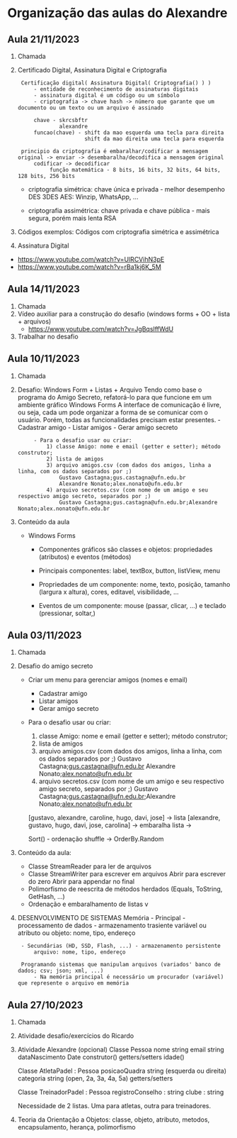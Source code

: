 # Organização das aulas do Alexandre

## Aula 21/11/2023
1) Chamada
2) Certificado Digital, Assinatura Digital e Criptografia
        
        Certificação digital( Assinatura Digital( Criptografia() ) )
            - entidade de reconhecimento de assinaturas digitais
            - assinatura digital é um código ou um símbolo
            - criptografia -> chave hash -> número que garante que um documento ou um texto ou um arquivo é assinado

            chave - skrcsbftr
                    alexandre
            funcao(chave) - shift da mao esquerda uma tecla para direita
                            shift da mao direita uma tecla para esquerda

        principio da criptografia é embaralhar/codificar a mensagem original -> enviar -> desembaralha/decodifica a mensagem original
            codificar -> decodificar
                 função matemática - 8 bits, 16 bits, 32 bits, 64 bits, 128 bits, 256 bits 

    - criptografia simétrica: chave única e privada - melhor desempenho 
        DES
        3DES
        AES: Winzip, WhatsApp, ...

    - criptografia assimétrica: chave privada e chave pública - mais segura, porém mais lenta
        RSA

3) Códigos exemplos: Códigos com criptografia simétrica e assimétrica

4) Assinatura Digital
- https://www.youtube.com/watch?v=UlRCVihN3pE
- https://www.youtube.com/watch?v=rBa1kj6K_5M


## Aula 14/11/2023
1) Chamada
2) Vídeo auxiliar para a construção do desafio (windows forms + OO + lista + arquivos)
    - https://www.youtube.com/watch?v=JgBqsIffWdU
3) Trabalhar no desafio



## Aula 10/11/2023
1) Chamada
2) Desafio: Windows Form + Listas + Arquivo
    Tendo como base o programa do Amigo Secreto, refatorá-lo para que funcione em um ambiente gráfico Windows Forms
        A interface de comunicação é livre, ou seja, cada um pode organizar a forma de se comunicar com o usuário. Porém, todas
        as funcionalidades precisam estar presentes.
            - Cadastrar amigo
            - Listar amigos
            - Gerar amigo secreto
    
            - Para o desafio usar ou criar:
                1) classe Amigo: nome e email (getter e setter); método construtor;
                2) lista de amigos
                3) arquivo amigos.csv (com dados dos amigos, linha a linha, com os dados separados por ;)
                    Gustavo Castagna;gus.castagna@ufn.edu.br
                    Alexandre Nonato;alex.nonato@ufn.edu.br
                4) arquivo secretos.csv (com nome de um amigo e seu respectivo amigo secreto, separados por ;)
                    Gustavo Castagna;gus.castagna@ufn.edu.br;Alexandre Nonato;alex.nonato@ufn.edu.br

3) Conteúdo da aula
    - Windows Forms
        - Componentes gráficos são classes e objetos: propriedades (atributos) e eventos (métodos)
        - Principais componentes: label, textBox, button, listView, menu

        - Propriedades de um componente: nome, texto, posição, tamanho (largura x altura), cores, editavel, visibilidade, ...
        - Eventos de um componente: mouse (passar, clicar, ...) e teclado (pressionar, soltar,)


## Aula 03/11/2023

1) Chamada
2) Desafio do amigo secreto
    - Criar um menu para gerenciar amigos (nomes e email)
        - Cadastrar amigo
        - Listar amigos
        - Gerar amigo secreto
    
    - Para o desafio usar ou criar:
        1) classe Amigo: nome e email (getter e setter); método construtor;
        2) lista de amigos
        3) arquivo amigos.csv (com dados dos amigos, linha a linha, com os dados separados por ;)
            Gustavo Castagna;gus.castagna@ufn.edu.br
            Alexandre Nonato;alex.nonato@ufn.edu.br
        4) arquivo secretos.csv (com nome de um amigo e seu respectivo amigo secreto, separados por ;)
            Gustavo Castagna;gus.castagna@ufn.edu.br;Alexandre Nonato;alex.nonato@ufn.edu.br

        [gustavo, alexandre, caroline, hugo, davi, jose] -> lista
        [alexandre, gustavo, hugo, davi, jose, carolina] -> embaralha lista -> 

        Sort() - ordenação
        shuffle -> OrderBy.Random


3) Conteúdo da aula:
    - Classe StreamReader para ler de arquivos
    - Classe StreamWriter para escrever em arquivos
        Abrir para escrever do zero
        Abrir para appendar no final
    - Polimorfismo de reescrita de métodos herdados (Equals, ToString, GetHash, ...)
    - Ordenação e embaralhamento de listas
v
4)
    DESENVOLVIMENTO DE SISTEMAS
    Memória
        - Principal - processamento de dados - armazenamento trasiente
            variável ou atributo ou objeto: nome, tipo, endereço

        - Secundárias (HD, SSD, Flash, ...) - armazenamento persistente
            arquivo: nome, tipo, endereço

        Programando sistemas que manipulam arquivos (variados' banco de dados; csv; json; xml, ...)
            - Na memória principal é necessário um procurador (variável) que represente o arquivo em memória


## Aula 27/10/2023

1) Chamada
2) Atividade desafio/exercícios do Ricardo
3) Atividade Alexandre (opcional)
    Classe Pessoa
        nome string
        email string
        dataNascimento Date 
        construtor()
        getters/setters
        idade()

    Classe AtletaPadel : Pessoa
        posicaoQuadra string (esquerda ou direita)
        categoria string (open, 2a, 3a, 4a, 5a)
        getters/setters

    Classe TreinadorPadel : Pessoa
        registroConselho : string
        clube : string

    


    Necessidade de 2 listas. Uma para atletas, outra para treinadores.
        
4) Teoria da Orientação a Objetos: classe, objeto, atributo, metodos, encapsulamento, herança, polimorfismo